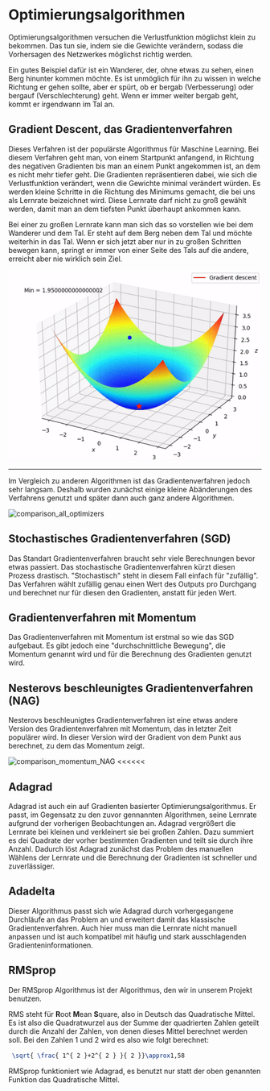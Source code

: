 # Optimierungsalgorithmen
Optimierungsalgorithmen versuchen die Verlustfunktion möglichst klein zu bekommen. Das tun sie, indem sie 
die Gewichte verändern, sodass die Vorhersagen des Netzwerkes möglichst richtig werden.

Ein gutes Beispiel dafür ist ein Wanderer, der, ohne etwas zu sehen, einen Berg hinunter kommen möchte.
Es ist unmöglich für ihn zu wissen in welche Richtung er gehen sollte, aber er spürt, ob er bergab (Verbesserung) 
oder bergauf (Verschlechterung) geht. Wenn er immer weiter bergab geht, kommt er irgendwann im Tal an.

## Gradient Descent, das Gradientenverfahren
Dieses Verfahren ist der populärste Algorithmus für Maschine Learning. 
Bei diesem Verfahren geht man, von einem Startpunkt anfangend, in Richtung des negativen Gradienten
bis man an einem Punkt angekommen ist, an dem es nicht mehr tiefer geht.
Die Gradienten repräsentieren dabei, wie sich die Verlustfunktion verändert, wenn die Gewichte minimal verändert
würden.
Es werden kleine Schritte in die Richtung des Minimums gemacht, die bei uns als Lernrate beizeichnet wird. 
Diese Lernrate darf nicht zu groß gewählt werden, damit man an dem tiefsten Punkt überhaupt ankommen kann.

Bei einer zu großen Lernrate kann man sich das so vorstellen wie bei dem Wanderer und dem Tal. 
Er steht auf dem Berg neben dem Tal und möchte weiterhin in das Tal. 
Wenn er sich jetzt aber nur in zu großen Schritten bewegen kann, springt er immer 
von einer Seite des Tals auf die andere, erreicht aber nie wirklich sein Ziel.

![gradient_descent](https://raw.githubusercontent.com/felar/robug/master/pictures_gifs/gradientdescent.gif)
___
Im Vergleich zu anderen Algorithmen ist das Gradientenverfahren jedoch sehr langsam.
Deshalb wurden zunächst einige kleine Abänderungen des Verfahrens genutzt und später dann auch ganz andere Algorithmen.

![comparison_all_optimizers](https://raw.githubusercontent.com/felar/robug/master/pictures_gifs/optimizer_comparison.gif)

## Stochastisches Gradientenverfahren (SGD)
Das Standart Gradientenverfahren braucht sehr viele Berechnungen bevor etwas passiert. Das stochastische Gradientenverfahren
kürzt diesen Prozess drastisch. "Stochastisch" steht in diesem Fall einfach für "zufällig". 
Das Verfahren wählt zufällig genau einen Wert des Outputs pro Durchgang und berechnet nur für diesen den Gradienten, anstatt
für jeden Wert.

## Gradientenverfahren mit Momentum
Das Gradientenverfahren mit Momentum ist erstmal so wie das SGD aufgebaut. Es gibt jedoch eine "durchschnittliche Bewegung", die 
Momentum genannt wird und für die Berechnung des Gradienten genutzt wird.

## Nesterovs beschleunigtes Gradientenverfahren (NAG)
Nesterovs beschleunigtes Gradientenverfahren ist eine etwas andere Version des Gradientenverfahren mit Momentum, das in 
letzter Zeit populärer wird. In dieser Version wird der Gradient von dem Punkt aus berechnet, zu dem das Momentum zeigt.

![comparison_momentum_NAG](https://raw.githubusercontent.com/felar/robug/master/pictures_gifs/) <<<<<<

## Adagrad
Adagrad ist auch ein auf Gradienten basierter Optimierungsalgorithmus. Er passt, im Gegensatz zu den zuvor gennannten Algorithmen, 
seine Lernrate aufgrund der vorherigen Beobachtungen an. Adagrad vergrößert die Lernrate bei kleinen und verkleinert 
sie bei großen Zahlen.
Dazu summiert es dei Quadrate der vorher bestimmten Gradienten und teilt sie durch ihre Anzahl.
Dadurch löst Adagrad zunächst das Problem des manuellen Wählens der Lernrate
und die Berechnung der Gradienten ist schneller und zuverlässiger.

## Adadelta
Dieser Algorithmus passt sich wie Adagrad durch vorhergegangene Durchläufe an das Problem an und erweitert damit das klassische 
Gradientenverfahren. Auch hier muss man die Lernrate nicht manuell anpassen und ist auch kompatibel mit häufig und stark ausschlagenden
Gradienteninformationen. 

## RMSprop
Der RMSprop Algorithmus ist der Algorithmus, den wir in unserem Projekt benutzen. 

RMS steht für **R**oot **M**ean **S**quare, 
also in Deutsch das Quadratische Mittel. Es ist also die Quadratwurzel aus der Summe der quadrierten Zahlen geteilt durch 
die Anzahl der Zahlen, von denen dieses Mittel berechnet werden soll.
Bei den Zahlen 1 und 2 wird es also wie folgt berechnet:

```latex
 \sqrt{ \frac{ 1^{ 2 }+2^{ 2 } }{ 2 }}\approx1,58
```

RMSprop funktioniert wie Adagrad, es benutzt nur statt der oben genannten Funktion das Quadratische Mittel.

